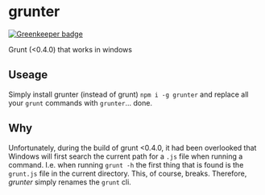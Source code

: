 grunter
=======

[![Greenkeeper badge](https://badges.greenkeeper.io/johngeorgewright/grunter.svg)](https://greenkeeper.io/)

Grunt (&lt;0.4.0) that works in windows

Useage
------

Simply install grunter (instead of grunt) `npm i -g grunter` and replace all your `grunt` commands with `grunter`... done.

Why
---

Unfortunately, during the build of grunt &lt;0.4.0, it had been overlooked that Windows will first search the current path for a `.js` file when running a command. I.e. when running `grunt -h` the first thing that is found is the `grunt.js` file in the current directory. This, of course, breaks. Therefore, *grunter* simply renames the `grunt` cli.

